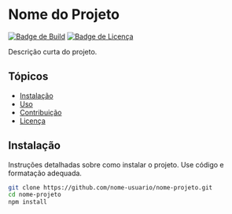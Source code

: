# Nome do Projeto

[![Badge de Build](https://img.shields.io/travis/nome-usuario/nome-projeto.svg)](https://travis-ci.org/nome-usuario/nome-projeto)
[![Badge de Licença](https://img.shields.io/badge/Licença-MIT-blue.svg)](LICENSE)

Descrição curta do projeto.

## Tópicos
- [Instalação](#instalação)
- [Uso](#uso)
- [Contribuição](#contribuição)
- [Licença](#licença)

## Instalação
Instruções detalhadas sobre como instalar o projeto. Use código e formatação adequada.

```bash
git clone https://github.com/nome-usuario/nome-projeto.git
cd nome-projeto
npm install

